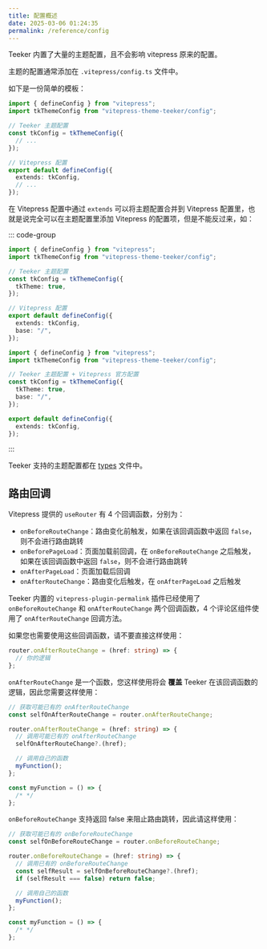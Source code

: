 ```yaml
---
title: 配置概述
date: 2025-03-06 01:24:35
permalink: /reference/config
---
```


Teeker 内置了大量的主题配置，且不会影响 vitepress 原来的配置。

主题的配置通常添加在 `.vitepress/config.ts` 文件中。

如下是一份简单的模板：

```ts
import { defineConfig } from "vitepress";
import tkThemeConfig from "vitepress-theme-teeker/config";

// Teeker 主题配置
const tkConfig = tkThemeConfig({
  // ...
});

// Vitepress 配置
export default defineConfig({
  extends: tkConfig,
  // ...
});
```

在 Vitepress 配置中通过 `extends` 可以将主题配置合并到 Vitepress 配置里，也就是说完全可以在主题配置里添加 Vitepress 的配置项，但是不能反过来，如：

::: code-group

```ts [各自配置]
import { defineConfig } from "vitepress";
import tkThemeConfig from "vitepress-theme-teeker/config";

// Teeker 主题配置
const tkConfig = tkThemeConfig({
  tkTheme: true,
});

// Vitepress 配置
export default defineConfig({
  extends: tkConfig,
  base: "/",
});
```

```ts [统一配置]
import { defineConfig } from "vitepress";
import tkThemeConfig from "vitepress-theme-teeker/config";

// Teeker 主题配置 + Vitepress 官方配置
const tkConfig = tkThemeConfig({
  tkTheme: true,
  base: "/",
});

export default defineConfig({
  extends: tkConfig,
});
```

:::

Teeker 支持的主题配置都在 [types](https://github.com/Kele-Bingtang/vitepress-theme-teeker/blob/master/vitepress-theme-teeker/src/config/types.ts) 文件中。

## 路由回调

Vitepress 提供的 `useRouter` 有 4 个回调函数，分别为：

- `onBeforeRouteChange`：路由变化前触发，如果在该回调函数中返回 `false`，则不会进行路由跳转
- `onBeforePageLoad`：页面加载前回调，在 `onBeforeRouteChange` 之后触发，如果在该回调函数中返回 `false`，则不会进行路由跳转
- `onAfterPageLoad`：页面加载后回调
- `onAfterRouteChange`：路由变化后触发，在 `onAfterPageLoad` 之后触发

Teeker 内置的 `vitepress-plugin-permalink` 插件已经使用了 `onBeforeRouteChange` 和 `onAfterRouteChange` 两个回调函数，4 个评论区组件使用了 `onAfterRouteChange` 回调方法。

如果您也需要使用这些回调函数，请不要直接这样使用：

```ts
router.onAfterRouteChange = (href: string) => {
  // 你的逻辑
};
```

`onAfterRouteChange` 是一个函数，您这样使用将会 **覆盖** Teeker 在该回调函数的逻辑，因此您需要这样使用：

```ts
// 获取可能已有的 onAfterRouteChange
const selfOnAfterRouteChange = router.onAfterRouteChange;

router.onAfterRouteChange = (href: string) => {
  // 调用可能已有的 onAfterRouteChange
  selfOnAfterRouteChange?.(href);

  // 调用自己的函数
  myFunction();
};

const myFunction = () => {
  /* */
};
```

`onBeforeRouteChange` 支持返回 false 来阻止路由跳转，因此请这样使用：

```ts
// 获取可能已有的 onBeforeRouteChange
const selfOnBeforeRouteChange = router.onBeforeRouteChange;

router.onBeforeRouteChange = (href: string) => {
  // 调用已有的 onBeforeRouteChange
  const selfResult = selfOnBeforeRouteChange?.(href);
  if (selfResult === false) return false;

  // 调用自己的函数
  myFunction();
};

const myFunction = () => {
  /* */
};
```
